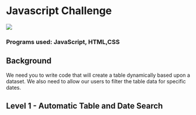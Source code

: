 # Javascript Challenge

<img src = "https://cdn.mos.cms.futurecdn.net/LeBCZwWxJL9HcpTAu8pQVJ-320-80.jpg" > 

### Programs used: JavaScript, HTML,CSS

## Background 

We need you to write code that will create a table dynamically based upon a dataset. We also need to allow our users to filter the table data for specific dates. 

## Level 1 - Automatic Table and Date Search 







